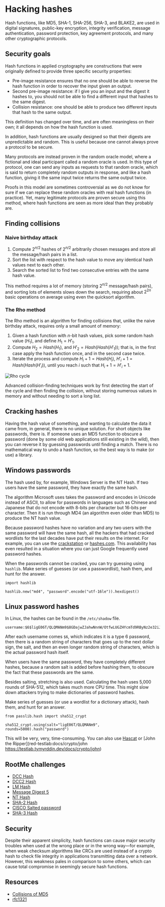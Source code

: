 # Hacking hashes

Hash functions, like MD5, SHA-1, SHA-256, SHA-3, and BLAKE2, are used in digital signatures, public-key encryption, integrity verification, message authentication, password protection, key agreement protocols, and many other cryptographic protocols.

## Security goals

Hash functions in applied cryptography are constructions that were originally defined to provide three specific security properties: 

* Pre-image resistance ensures that no one should be able to reverse the hash function in order to recover the input given an output.
* Second pre-image resistance: if I give you an input and the digest it hashes to, you should not be able to find a different input that hashes to the same digest.
* Collision resistance: one should be able to produce two different inputs that hash to the same output.

This definition has changed over time, and are often meaningless on their own; it all depends on how the hash function is used.

In addition, hash functions are usually designed so that their digests are unpredictable and random. This is useful because one cannot always prove a protocol to be secure.

Many protocols are instead proven in the random oracle model, where a fictional and ideal participant called a random oracle is used. In this type of protocol, one can send any inputs as requests to that random oracle, which is said to return completely random outputs in response, and like a hash function, giving it the same input twice returns the same output twice.

Proofs in this model are sometimes controversial as we do not know for sure if we can replace these random oracles with real hash functions (in practice). Yet, many legitimate protocols are proven secure using this method, where hash functions are seen as more ideal than they probably are.

## Finding collisions

### Naive birthday attack

1. Compute $2^{n/2}$ hashes of $2^{n/2}$ arbitrarily chosen messages and store all the message/hash pairs in a list.
2. Sort the list with respect to the hash value to move any identical hash values next to each other.
3. Search the sorted list to find two consecutive entries with the same hash value.

This method requires a lot of memory (storing $2^{n/2}$ message/hash pairs), and sorting lots of elements slows down the search, requiring about $2^{2n}$ basic operations on average using even the quicksort
algorithm.

### The Rho method

The Rho method is an algorithm for finding collisions that, unlike the naive birthday attack, requires only a small amount of memory:

1. Given a hash function with $n$-bit hash values, pick some random hash value ($H_1$), and define $H_1 = H'_1$.
2. Compute $H_2 =  Hash(H_1)$, and $H'_2 = Hash(Hash(H'_1))$; that is, in the first case apply the hash function once, and in the second case twice.
3. Iterate the process and compute $H_i + 1 = Hash(H_i)$, $H'_i + 1 = Hash(Hash(H'_i))$, until you reach $i$ such that $H_i + 1 = H'_i + 1$.

![Rho cycle](/_static/images/rho.png)

Advanced collision-finding techniques work by first detecting the start of the cycle and then finding the collision, without storing numerous values in memory and without needing to sort a long list.

## Cracking hashes

Having the hash value of something, and wanting to calculate the data it came from, in general, there is no unique solution. For short objects like passwords, there is. If someone uses an MD5 function to obscure a password (done by some old web applications still existing in the wild), then you can reverse it by guessing passwords until finding a match. There is no mathematical way to undo a hash function, so the best way is to make (or use) a library. 

## Windows passwords

The hash used by, for example, Windows Server is the NT Hash. If two users have the same password, they have exactly the same hash. 

The algorithm Microsoft uses takes the password and encodes in Unicode instead of ASCII, to allow for passwords in languages such as Chinese and Japanese that do not encode with 8-bits per character but 16-bits per character. Then it is run through MD4 (an algorithm even older than MD5) to produce the NT hash value.

Because password hashes have no variation and any two users with the same password will have the same hash, all the hackers that had cracked wordlists for the last decades have put their results on the internet. For example, you can use the [crackstation](https://crackstation.net/) or  [hashes.com](https://hashes.com/en/decrypt/hash). This availability has even resulted in a situation where you can just Google frequently used password hashes.

When the passwords cannot be cracked, you can try guessing using `hashlib`. Make series of guesses (or use a passwordlist), hash them, and hunt for the answer. 

```text
import hashlib

hashlib.new("md4", "password".encode("utf-16le")).hexdigest()
```

## Linux password hashes

In Linux, the hashes can be found in the `/etc/shadow` file.

```text
username:$6$ligE06T/QLQMANm9$8GDajwZJahwNnnW/OtfwLUGZHYcmTd9RByNz2e32iJAx37fSu7R1mpxTwWOqwlc4etyR/SLBkfiksitUHXRVV.:18961:0:99999:7:::
```

After each username comes `$6`, which indicates it is a type 6 password, then there is a random string of characters that goes up to the next dollar sign, the salt, and then an even longer random string of characters, which is the actual password hash itself.

When users have the same password, they have completely different hashes, because a random salt is added before hashing them, to obscure the fact that these passwords are the same.

Besides salting, stretching is also used. Calculating the hash uses 5,000 rounds of SHA-512, which takes much more CPU time. This might slow down attackers trying to make dictionaries of password hashes.

Make series of guesses (or use a wordlist for a dictionary attack), hash them, and hunt for an answer. 

```text
from passlib.hash import sha512_crypt

sha512_crypt.using(salt="ligE06T/QLQMANm9", rounds=5000).hash("password")
```

This will be very, very, time-consuming. You can also use [Hascat](https://testlab.tymyrddin.dev/docs/crypto/hashcat) or [John the Ripper](red-testlab:docs/crypto/john https://testlab.tymyrddin.dev/docs/crypto/john)

## RootMe challenges

* [DCC Hash](../grounds/hashes/dcc.md)
* [DCC2 Hash](../grounds/hashes/dcc2.md)
* [LM Hash](../grounds/hashes/lm.md)
* [Message Digest 5](../grounds/hashes/md5.md)
* [NT Hash](../grounds/hashes/nt.md)
* [SHA-2 Hash](../grounds/hashes/sha2.md)
* [CISCO Salted password](../grounds/hashes/cisco.md)
* [SHA-3 Hash](../grounds/hashes/sha3.md)


## Security

Despite their apparent simplicity, hash functions can cause major security troubles when used at the wrong place or in the wrong way—for example, when weak checksum algorithms like CRCs are used instead of a crypto hash to check file integrity in applications transmitting data over a network. However, this weakness pales in comparison to some others, which can cause total compromise in seemingly secure hash functions.

## Resources

* [Collisions of MD5](https://repository.root-me.org/Cryptographie/EN%20-%20Collisions%20of%20MD5.pdf)
* [rfc1321](https://repository.root-me.org/RFC/EN%20-%20rfc1321.txt)